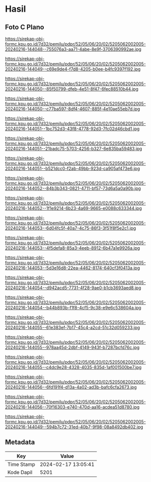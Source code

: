 # Hasil

## Foto C Plano

https://sirekap-obj-formc.kpu.go.id/7d32/pemilu/pdpr/52/05/06/20/02/5205062002005-20240216-144048--755076a3-aa71-4abe-8e9f-3706390992ae.jpg

https://sirekap-obj-formc.kpu.go.id/7d32/pemilu/pdpr/52/05/06/20/02/5205062002005-20240216-144049--c69e9de4-f7d8-4205-b0ee-b4fc9397f192.jpg

https://sirekap-obj-formc.kpu.go.id/7d32/pemilu/pdpr/52/05/06/20/02/5205062002005-20240216-144050--85f50799-dfeb-4e51-8f47-6fec88510b44.jpg

https://sirekap-obj-formc.kpu.go.id/7d32/pemilu/pdpr/52/05/06/20/02/5205062002005-20240216-144050--c77ba597-8df4-4607-885f-4e10ae55eb7d.jpg

https://sirekap-obj-formc.kpu.go.id/7d32/pemilu/pdpr/52/05/06/20/02/5205062002005-20240216-144051--1bc752d3-43f8-4778-92d3-7fc02d46cbd1.jpg

https://sirekap-obj-formc.kpu.go.id/7d32/pemilu/pdpr/52/05/06/20/02/5205062002005-20240216-144051--21badc75-5703-4256-b327-6e835ba59483.jpg

https://sirekap-obj-formc.kpu.go.id/7d32/pemilu/pdpr/52/05/06/20/02/5205062002005-20240216-144051--b521dcc0-f2ab-49bb-923d-ca905af473e6.jpg

https://sirekap-obj-formc.kpu.go.id/7d32/pemilu/pdpr/52/05/06/20/02/5205062002005-20240216-144052--84b3b343-0821-4711-bf57-73d6a5a0a90b.jpg

https://sirekap-obj-formc.kpu.go.id/7d32/pemilu/pdpr/52/05/06/20/02/5205062002005-20240216-144052--1f1e9214-6b23-4a69-9665-e0088c633344.jpg

https://sirekap-obj-formc.kpu.go.id/7d32/pemilu/pdpr/52/05/06/20/02/5205062002005-20240216-144053--6d04fc5f-40a7-4c75-86f3-3f51f8f5e2c1.jpg

https://sirekap-obj-formc.kpu.go.id/7d32/pemilu/pdpr/52/05/06/20/02/5205062002005-20240216-144053--4f5defa8-85a3-4eeb-8912-6b47a1e9926a.jpg

https://sirekap-obj-formc.kpu.go.id/7d32/pemilu/pdpr/52/05/06/20/02/5205062002005-20240216-144053--5d3e16d8-22ea-4462-8174-640cf3f0413a.jpg

https://sirekap-obj-formc.kpu.go.id/7d32/pemilu/pdpr/52/05/06/20/02/5205062002005-20240216-144054--d942acd5-7731-4f28-9ae0-b1cb3693aed8.jpg

https://sirekap-obj-formc.kpu.go.id/7d32/pemilu/pdpr/52/05/06/20/02/5205062002005-20240216-144054--b44b893b-f1f8-4cf5-9c38-e9e6c538604a.jpg

https://sirekap-obj-formc.kpu.go.id/7d32/pemilu/pdpr/52/05/06/20/02/5205062002005-20240216-144055--61e383ef-7b17-45c4-a2cd-51c32d059233.jpg

https://sirekap-obj-formc.kpu.go.id/7d32/pemilu/pdpr/52/05/06/20/02/5205062002005-20240216-144055--978aa45d-2dbf-4149-943f-b7287bcfd76c.jpg

https://sirekap-obj-formc.kpu.go.id/7d32/pemilu/pdpr/52/05/06/20/02/5205062002005-20240216-144055--c4dc9e28-4328-4035-835d-1af001500be7.jpg

https://sirekap-obj-formc.kpu.go.id/7d32/pemilu/pdpr/52/05/06/20/02/5205062002005-20240216-144056--6fd191f4-d13a-4a02-ad3b-bafc6cfa2673.jpg

https://sirekap-obj-formc.kpu.go.id/7d32/pemilu/pdpr/52/05/06/20/02/5205062002005-20240216-144056--70f16303-e740-470d-aa16-acdea51d8780.jpg

https://sirekap-obj-formc.kpu.go.id/7d32/pemilu/pdpr/52/05/06/20/02/5205062002005-20240216-144049--594b7c72-31ed-40b7-9f98-08a8492db402.jpg


## Metadata

| Key        | Value               |
| ---------- | ------------------- |
| Time Stamp | 2024-02-17 13:05:41 |
| Kode Dapil | 5201                |



